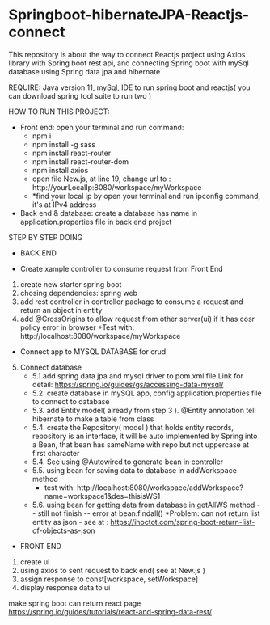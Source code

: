 # Springboot-hibernateJPA-Reactjs-connect
This repository is about the way to connect Reactjs project using Axios library with Spring boot rest api, and connecting Spring boot with mySql database using Spring data jpa and hibernate

REQUIRE: Java version 11, mySql, IDE to run spring boot and reactjs( you can download spring tool suite to run two )

HOW TO RUN THIS PROJECT:
 - Front end: open your terminal and run command: 
      + npm i
      + npm install -g sass
      + npm install react-router
      + npm install react-router-dom
      + npm install axios
      + open file New.js, at line 19, change url to : http://yourLocalIp:8080/workspace/myWorkspace
      + *find your local ip by open your terminal and run ipconfig command, it's at IPv4 address
 - Back end & database: create a database has name in application.properties file in back end project

STEP BY STEP DOING
- BACK END
 + Create xample controller to consume request from Front End
1. create new starter spring boot
2. chosing dependencies: spring web
3. add rest controller in controller package to consume a request and return an object in entity
4. add @CrossOrigins to allow request from other server(ui) if it has cosr policy error in browser
    +Test with: http://localhost:8080/workspace/myWorkspace
 + Connect app to MYSQL DATABASE for crud
5. Connect database
   + 5.1.add spring data jpa and mysql driver to pom.xml file
   Link for detail: https://spring.io/guides/gs/accessing-data-mysql/
   + 5.2. create database in mySQL app, config application.properties file to connect to database
   + 5.3. add Entity model( already from step 3 ). @Entity annotation tell hibernate to make a table from class
   + 5.4. create the Repository( model ) that holds entity records, repository is an interface, it will be auto implemented by Spring into a Bean, that bean has sameName with repo but not
uppercase at first character
   + 5.4. See using @Autowired to generate bean in controller
   + 5.5. using bean for saving data to database in addWorkspace method
      + test with: http://localhost:8080/workspace/addWorkspace?name=workspace1&des=thisisWS1
   + 5.6. using bean for getting data from database in getAllWS method -- still not finish -- error at bean.findall()
     *Problem: can not return list entity as json - see at : https://ihoctot.com/spring-boot-return-list-of-objects-as-json 
- FRONT END
1. create ui
2. using axios to sent request to back end( see at New.js )
3. assign response to const[workspace, setWorkspace]
4. display response data to ui 

make spring boot can return react page
https://spring.io/guides/tutorials/react-and-spring-data-rest/


